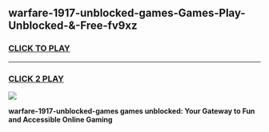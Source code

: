
## warfare-1917-unblocked-games-Games-Play-Unblocked-&-Free-fv9xz
<h3>
<a href="https://premium76.site?title=warfare-1917-unblocked-games&ref=24A">CLICK TO PLAY</a></h3>
<hr>

<h3>
<a href="https://premium76.site?title=warfare-1917-unblocked-games&ref=24A">CLICK 2 PLAY</a>
  
</h3>

<a href="https://premium76.site?title=warfare-1917-unblocked-games&ref=24A"><img src="https://clearcache.store/games.png"></a>


**warfare-1917-unblocked-games games unblocked: Your Gateway to Fun and Accessible Online Gaming**
